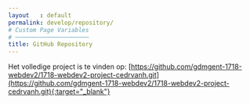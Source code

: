 ```yaml
---
layout   : default
permalink: develop/repository/
# Custom Page Variables
# ─────────────────────
title: GitHub Repository
---
```


Het volledige project is te vinden op:
[https://github.com/gdmgent-1718-webdev2/1718-webdev2-project-cedrvanh.git](https://github.com/gdmgent-1718-webdev2/1718-webdev2-project-cedrvanh.git){:target="_blank"}